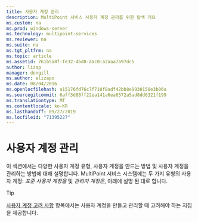 ```yaml
---
title: 사용자 계정 관리
description: MultiPoint 서비스 사용자 계정 관리를 위한 탐색 개요
ms.custom: na
ms.prod: windows-server
ms.technology: multipoint-services
ms.reviewer: na
ms.suite: na
ms.tgt_pltfrm: na
ms.topic: article
ms.assetid: 761b5a8f-fe32-4bd8-aac0-a2aaa7a97dc5
author: lizap
manager: dongill
ms.author: elizapo
ms.date: 08/04/2016
ms.openlocfilehash: a15176fd76c7f710f8adf42bb8e9930158e3b06a
ms.sourcegitcommit: 6aff3d88ff22ea141a6ea6572a5ad8dd6321f199
ms.translationtype: MT
ms.contentlocale: ko-KR
ms.lasthandoff: 09/27/2019
ms.locfileid: "71395227"
---
```

# <a name="manage-user-accounts"></a>사용자 계정 관리
이 섹션에서는 다양한 사용자 계정 유형, 사용자 계정을 만드는 방법 및 사용자 계정을 관리하는 방법에 대해 설명합니다. MultiPoint 서비스 시스템에는 두 가지 유형의 사용자 계정: *표준 사용자 계정을* 및 *관리자 계정은*, 아래에 설명 된 대로 합니다.  
  
> [!TIP]  
> [사용자 계정 고려 사항](User-Account-Considerations.md) 항목에서는 사용자 계정을 만들고 관리할 때 고려해야 하는 지침을 제공합니다. 